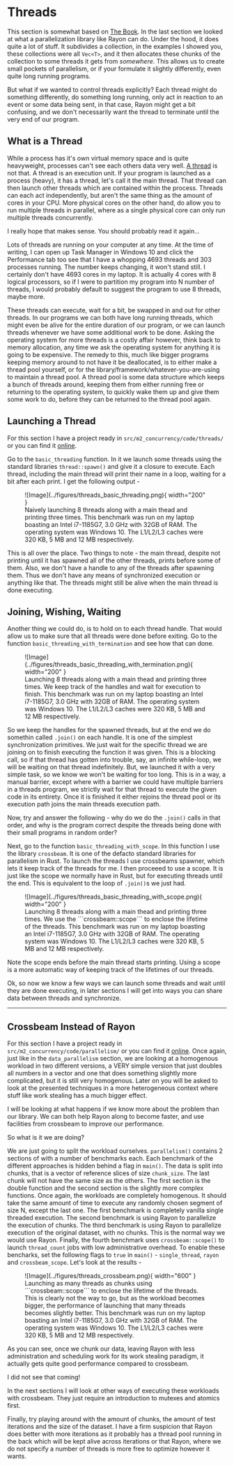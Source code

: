 # Threads
This section is somewhat based on [The Book](https://doc.rust-lang.org/book/ch16-00-concurrency.html).
In the last section we looked at what a parallelization library like Rayon can do. Under the hood, it does
quite a lot of stuff. It subdivides a collection, in the examples I showed you, these collections were all
```Vec<T>```, and it then allocates these chunks of the collection to some threads it gets from *somewhere*.
This allows us to create small pockets of parallelism, or if your formulate it slightly differently, even
quite long running programs.

But what if we wanted to control threads explicitly? Each thread might do something differently, do something
long running, only act in reaction to an event or some data being sent, in that case, Rayon might get a bit
confusing, and we don't necessarily want the thread to terminate until the very end of our program.

## What is a Thread
While a process has it's own virtual memory space and is quite heavyweight, processes can't see each others data
very well. [A thread](https://en.wikipedia.org/wiki/Thread_(computing)) is not that. A thread is an execution unit.
If your program is launched as a process (heavy), it has a thread, let's call it the main thread. That thread can
then launch other threads which are contained within the process. Threads can each act independently, but aren't
the same thing as the amount of cores in your CPU. More physical cores on the other hand, do allow you to run
multiple threads in parallel, where as a single physical core can only run multiple threads concurrently.

I really hope that makes sense. You should probably read it again...

Lots of threads are running on your computer at any time. At the time of writing, I can open up Task Manager in
Windows 10 and click the Performance tab too see that I have a whopping 4693 threads and 303 processes running.
The number keeps changing, it won't stand still. I certainly don't have 4693 cores in my laptop.
It is actually 4 cores with 8 logical processors, so if I were to partition my program into N number of
threads, I would probably default to suggest the program to use 8 threads, maybe more.

These threads can execute, wait for a bit, be swapped in and out for other threads. In our programs we can both
have long running threads, which might even be alive for the entire duration of our program, or we can launch
threads whenever we have some additional work to be done. Asking the operating system for more threads is a costly
affair however, think back to memory allocation, any time we ask the operating system for anything it is going to
be expensive. The remedy to this, much like bigger programs keeping memory around to not have it be deallocated,
is to either make a thread pool yourself, or for the library/framework/whatever-you-are-using to maintain a
thread pool. A thread pool is some data structure which keeps a bunch of threads around, keeping them from either
running free or returning to the operating system, to quickly wake them up and give them some work to do, before
they can be returned to the thread pool again.

## Launching a Thread
For this section I have a project ready in ```src/m2_concurrency/code/threads/``` or you can find it
[online](https://github.com/absorensen/the-guide/tree/main/m2_concurrency/code/threads).

Go to the ```basic_threading``` function. In it we launch some threads using the standard libraries
```thread::spawn()``` and give it a closure to execute. Each thread, including the main thread
will print their name in a loop, waiting for a bit after each print. I get the following output -

<figure markdown>
![Image](../figures/threads_basic_threading.png){ width="200" }
<figcaption>
Naively launching 8 threads along with a main thead and printing three times.
This benchmark was run on my laptop boasting an Intel i7-1185G7, 3.0 GHz with 32GB of RAM. The operating system was
Windows 10. The L1/L2/L3 caches were 320 KB, 5 MB and 12 MB respectively.
</figcaption>
</figure>

This is all over the place. Two things to note - the main thread, despite not printing until it has spawned
all of the other threads, prints before some of them. Also, we don't have a handle to any of the threads after spawning
them. Thus we don't have any means of synchronized execution or anything like that. The threads might still be alive
when the main thread is done executing.

## Joining, Wishing, Waiting
Another thing we could do, is to hold on to each thread handle. That would allow us to make sure that
all threads were done before exiting. Go to the function ```basic_threading_with_termination``` and see how that can
done.

<figure markdown>
![Image](../figures/threads_basic_threading_with_termination.png){ width="200" }
<figcaption>
Launching 8 threads along with a main thead and printing three times. We keep track of the handles and wait for
execution to finish.
This benchmark was run on my laptop boasting an Intel i7-1185G7, 3.0 GHz with 32GB of RAM. The operating system was
Windows 10. The L1/L2/L3 caches were 320 KB, 5 MB and 12 MB respectively.
</figcaption>
</figure>

So we keep the handles for the spawned threads, but at the end we do somethin called ```.join()``` on each handle.
It is one of the simplest synchronization primitives. We just wait for the specific thread we are
joining on to finish executing the function it was given. This is a blocking call, so if that thread has gotten
into trouble, say, an infinite while-loop, we will be waiting on that thread indefinitely. But, we launched
it with a very simple task, so we know we won't be waiting for too long. This is in a way, a manual barrier,
except where with a barrier we could have multiple barriers in a threads program, we strictly wait for that
thread to execute the given code in its entirety. Once it is finished it either rejoins the thread pool
or its execution path joins the main threads execution path.

Now, try and answer the following - why do we do the ```.join()``` calls in that order, and why is the program
correct despite the threads being done with their small programs in random order?

Next, go to the function ```basic_threading_with_scope```. In this function I use the library ```crossbeam```.
It is one of the defacto standard libraries for parallelism in Rust. To launch the threads I use crossbeams
spawner, which lets it keep track of the threads for me.
I then proceeed to use a scope. It is just like the scope we normally have in Rust, but for executing threads
until the end. This is equivalent to the loop of ```.join()```s we just had.

<figure markdown>
![Image](../figures/threads_basic_threading_with_scope.png){ width="200" }
<figcaption>
Launching 8 threads along with a main thead and printing three times. We use the ```crossbeam::scope``` to enclose
the lifetime of the threads.
This benchmark was run on my laptop boasting an Intel i7-1185G7, 3.0 GHz with 32GB of RAM. The operating system was
Windows 10. The L1/L2/L3 caches were 320 KB, 5 MB and 12 MB respectively.
</figcaption>
</figure>

Note the scope ends before the main thread starts printing. Using a scope is a more automatic way of keeping
track of the lifetimes of our threads.

Ok, so now we know a few ways we can launch some threads and wait until they are done executing, in later
sections I will get into ways you can share data between threads and synchronize.

_________________

## Crossbeam Instead of Rayon
For this section I have a project ready in ```src/m2_concurrency/code/parallelism/``` or you can find it
[online](https://github.com/absorensen/the-guide/tree/main/m2_concurrency/code/parallelism).
Once again, just like in the ```data_parallelism``` section,
we are looking at a homogenous workload in two different versions, a VERY simple version that just doubles
all numbers in a vector and one that does something slightly more complicated, but it is still very
homogenous. Later on you will be asked to look at the presented techniques in a more heterogeneous context
where stuff like work stealing has a much bigger effect.

I will be looking at what happens if we know more about the problem than our library.
We can both help Rayon along to become faster, and use facilities from crossbeam to improve our performance.

So what is it we are doing?

We are just going to split the workload ourselves. ```parallelism()``` contains 2 sections of with a number
of benchmarks each. Each benchmark of the different approaches is hidden behind a flag in ```main()```.
The data is split into chunks, that is a vector of reference slices of size
```chunk_size```. The last chunk will not have the same size as the others.
The first section is the double function and the second section is the slightly more complex functions.
Once again, the workloads are completely homogenous. It should take the same amount of time to execute any
randomly chosen segment of size N, except the last one.
The first benchmark is completely vanilla single threaded execution.
The second benchmark is using Rayon to parallelize the execution of chunks.
The third benchmark is using Rayon to parallelize execution of the original dataset, with no chunks.
This is the normal way we would use Rayon.
Finally, the fourth benchmark uses ```crossbeam::scope()``` to launch ```thread_count``` jobs with low administrative
overhead. To enable these bencharks, set the following flags to ```true``` in ```main()``` - ```single_thread```,
```rayon``` and ```crossbeam_scope```.
Let's look at the results -

<figure markdown>
![Image](../figures/threads_crossbeam.png){ width="600" }
<figcaption>
Launching as many threads as chunks using ```crossbeam::scope``` to enclose
the lifetime of the threads. This is clearly not the way to go, but as the workload becomes bigger,
the performance of launching that many threads becomes slightly better.
This benchmark was run on my laptop boasting an Intel i7-1185G7, 3.0 GHz with 32GB of RAM. The operating system was
Windows 10. The L1/L2/L3 caches were 320 KB, 5 MB and 12 MB respectively.
</figcaption>
</figure>

As you can see, once we chunk our data, leaving Rayon with less administration and scheduling work for its
work stealing paradigm, it actually gets quite good performance compared to crossbeam.

I did not see that coming!

In the next sections I will look at other ways of executing these workloads with crossbeam.
They just require an introduction to mutexes and atomics first.

Finally, try playing around with the amount of chunks, the amount of test iterations and the size of the
dataset. I have a firm suspicion that Rayon does better with more iterations as it probably has a thread
pool running in the back which will be kept alive across iterations or that Rayon, where we do not specify
a number of threads is more free to optimize however it wants.
